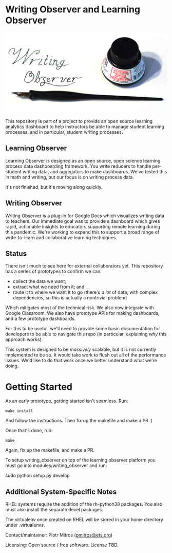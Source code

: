 # Writing Observer and Learning Observer

![Writing Observer Logo](learning_observer/learning_observer/static/media/logo-clean.jpg)

This repository is part of a project to provide an open source
learning analytics dashboard to help instructors be able to manage
student learning processes, and in particular, student writing
processes.

## Learning Observer

Learning Observer is designed as an open source, open science learning
process data dashboarding framework. You write reducers to handle
per-student writing data, and aggegators to make dashboards. We've
tested this in math and writing, but our focus is on writing process
data.

It's not finished, but it's moving along quickly.

## Writing Observer

Writing Observer is a plug-in for Google Docs which visualizes writing
data to teachers. Our immediate goal was to provide a dashboard which
gives rapid, actionable insights to educators supporting remote
learning during this pandemic. We're working to expand this to support
a broad range of write-to-learn and collaborative learning techniques.

## Status

There isn't much to see here for external collaborators yet. This
repository has a series of prototypes to confirm we can:

* collect the data we want;
* extract what we need from it; and
* route it to where we want it to go (there's *a lot* of data, with
  complex dependencies, so this is actually a nontrivial problem)

Which mitigates most of the technical risk. We also now integrate with
Google Classroom. We also have prototype APIs for making dashboards, and
a few prototype dashboards.

For this to be useful, we'll need to provide some basic documentation
for developers to be able to navigate this repo (in particular,
explaining *why* this approach works).

This system is designed to be *massively* scalable, but it is not
currently implemented to be so. It would take work to flush out all of
the performance issues. We'd like to do that work once we better
understand what we're doing.

Getting Started
===============

As an early prototype, getting started isn't seamless. Run:

~~~~~
make install
~~~~~

And follow the instructions. Then fix up the makefile and make a PR :)

Once that's done, run:

~~~~
make
~~~~

Again, fix up the makefile, and make a PR.


To setup writing_observer on top of the learning observer platform you must go into modules/writing_observer and run:

   sudo python setup.py develop


Additional System-Specific Notes
-----------------------------------

RHEL systems require the addition of the rh-python38 packages.
You also must also install the separate devel packages.  

The virtualenv once created on RHEL will be stored in your home directory under .virtualenvs.



Contact/maintainer: Piotr Mitros (pmitros@ets.org)

Licensing: Open source / free software. License TBD. 


